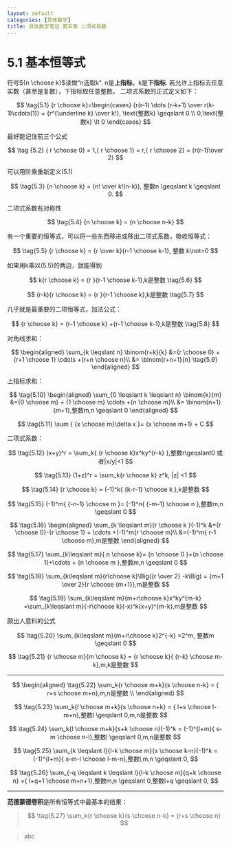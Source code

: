 ```yaml
---
layout: default
categories: [具体数学]
title: 具体数学笔记 第五章 二项式系数
---
```

# 5.1 基本恒等式

符号${n \choose k}$读做“n选取k". n是**上指标**，k是**下指标**. 若允许上指标去任意实数（甚至是复数），下指标取任意整数。
二项式系数的正式定义如下：  

$$
\tag{5.1} 
{r \choose k}=\begin{cases}
   {r(r-1) \dots (r-k+1) \over r(k-1)\cdots(1)} = {r^{\underline k} \over k!}, \text{整数k} \geqslant  0 \\
   0,\text{整数k}  \lt 0
\end{cases}
$$

最好能记住前三个公式

$$
\tag {5.2}
{ r \choose 0} = 1,{ r \choose 1} = r,{ r \choose 2} = {r(r-1)\over 2}
$$

可以用阶乘重新定义(5.1)

$$
\tag{5.3}
{n \choose k} = {n! \over k!(n-k)}, 整数n \geqslant k \geqslant 0.
$$

二项式系数有对称性

$$
\tag{5.4}
{n \choose k} = {n \choose n-k}
$$

有一个重要的恒等式，可以将一些东西移进或移出二项式系数，吸收恒等式：

$$
\tag{5.5}
{r \choose k} = {r \over k}{r-1 \choose k-1}, 整数 k\not=0
$$

如果用k乘以(5.5)的两边，就能得到 

$$
k{r \choose k} = {r }{r-1 \choose k-1},k是整数 \tag{5.6}
$$

$$
(r-k){r \choose k} = {r }{r-1 \choose k},k是整数 \tag{5.7}
$$

几乎就是最重要的二项恒等式，加法公式：

$$
{r \choose k} = {r-1 \choose k} +{r-1 \choose k-1},k是整数 \tag{5.8}
$$ 


对角线求和：

$$
\begin{aligned}
\sum_{k \leqslant n} \binom{r+k}{k} &={r \choose 0} + {r+1 \choose 1} \cdots +{r+n \choose n}\\
&= \binom{r+n+1}{n} \tag{5.9}
\end{aligned}
$$


上指标求和：

$$
\tag{5.10}
\begin{aligned}
\sum_{0 \leqslant k \leqslant n} \binom{k}{m} &={0 \choose m} + {1 \choose m} \cdots +{n \choose m}\\
&= \binom{n+1}{m+1},整数m,n \geqslant 0 
\end{aligned}
$$

$$
\tag{5.11}
\sum { {x \choose m}\delta x  }= {x \choose m+1} + C
$$

二项式系数：

$$
\tag{5.12}
(x+y)^r = \sum_k{ {r \choose k}x^ky^{r-k} },整数r\geqslant0 或者|x/y|<1
$$

$$
\tag{5.13}
(1+z)^r = \sum_k{r \choose k} z^k, |z| <1
$$

$$
\tag{5.14}
{r \choose k} = (-1)^k{ {k-r-1} \choose k },k是整数
$$

$$
\tag{5.15}
(-1)^m{ {-n-1} \choose m }= (-1)^n{ {-m-1} \choose n },整数m,n \geqslant 0
$$

$$ 
\tag{5.16}
\begin{aligned}
\sum_{k \leqslant m}{r \choose k }(-1)^k  &={r \choose 0}-{r \choose 1} + \cdots +(-1)^m{r \choose m}\\
&=(-1)^m{ r-1 \choose m},m是整数
\end{aligned} 
$$

$$
\tag{5.17}
\sum_{k\leqslant m}{ n \choose k}= {n \choose 0 }+{n \choose 1}+\cdots + {n \choose m },整数m,n \geqslant 0
$$

$$
\tag{5.18}
\sum_{k\leqslant m}{r\choose k}\Big({r \over 2} -k\Big) = {m+1 \over 2}{r \choose {m+1}},m是整数
$$

$$
\tag{5.19}
\sum_{k\leqslant m}{m+r\choose k}x^ky^{m-k} =\sum_{k\leqslant m}{-r\choose k}(-x)^k(x+y)^{m-k},m是整数
$$  

颇出人意料的公式

$$
\tag{5.20}
\sum_{k\leqslant m}{m+r\choose k}2^{-k} =2^m, 整数m \geqslant 0
$$

$$
\tag{5.21}
{r \choose m}{m \choose k} = {r \choose k}{ {r-k} \choose m-k},m,k是整数
$$

---

$$
\begin{aligned}
\tag{5.22}
\sum_k{r \choose m+k}{s \choose n-k} = { r+s \choose m+n},m,n是整数 \\
\end{aligned}
$$

$$
\tag{5.23}
\sum_k{l \choose m+k}{s \choose n+k} = { l+s \choose l-m+n},整数l \geqslant 0,m,n是整数
$$

$$
\tag{5.24}
\sum_k{l \choose m+k}{s+k \choose n}(-1)^k = (-1)^{l+m}{ s-m \choose n-l},整数l \geqslant 0,m,n是整数
$$

$$
\tag{5.25}
\sum_{k \leqslant l}{l-k \choose m}{s \choose k-n}(-1)^k = (-1)^{l+m}{ s-m-l \choose l-m-n},整数l,m,n \geqslant 0,
$$

$$
\tag{5.26}
\sum_{-q \leqslant k \leqslant l}{l-k \choose m}{q+k \choose n} ={ l+q+1 \choose m+n+1},整数m,n \geqslant 0,整数l+q  \geqslant 0,
$$

---  

**范德蒙德卷积**是所有恒等式中最基本的结果：

>$$
\tag{5.27}
\sum_k{r \choose k}{s \choose n-k} = {r+s \choose n}
$$

> abc